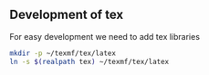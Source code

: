 ## Development of tex

For easy development we need to add tex libraries

```bash
mkdir -p ~/texmf/tex/latex
ln -s $(realpath tex) ~/texmf/tex/latex
```
